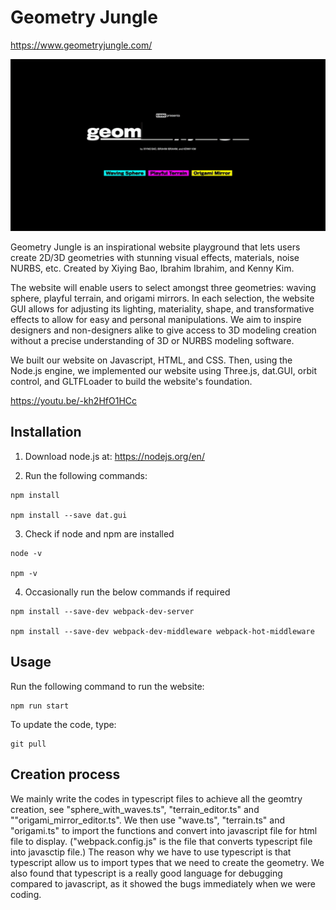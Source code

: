 # Geometry Jungle

https://www.geometryjungle.com/

![](home.gif)


Geometry Jungle is an inspirational website playground that lets users create 2D/3D geometries with stunning visual effects, materials, noise NURBS, etc.  Created by Xiying Bao, Ibrahim Ibrahim, and Kenny Kim.

The website will enable users to select amongst three geometries: waving sphere, playful terrain, and origami mirrors.  In each selection, the website GUI allows for adjusting its lighting, materiality, shape, and transformative effects to allow for easy and personal manipulations.  We aim to inspire designers and non-designers alike to give access to 3D modeling creation without a precise understanding of 3D or NURBS modeling software.

We built our website on Javascript, HTML, and CSS.  Then, using the Node.js engine, we implemented our website using Three.js, dat.GUI, orbit control, and GLTFLoader to build the website's foundation.

https://youtu.be/-kh2HfO1HCc

## Installation

1. Download node.js at: 
https://nodejs.org/en/

2. Run the following commands:

```
npm install

npm install --save dat.gui
```
3. Check if node and npm are installed
```
node -v

npm -v
```

4. Occasionally run the below commands if required
```
npm install --save-dev webpack-dev-server 

npm install --save-dev webpack-dev-middleware webpack-hot-middleware
```


## Usage

Run the following command to run the website:

```
npm run start
```

To update the code, type:

```
git pull
```

## Creation process

We mainly write the codes in typescript files to achieve all the geomtry creation, see "sphere_with_waves.ts", "terrain_editor.ts" and ""origami_mirror_editor.ts". We then use "wave.ts", "terrain.ts" and "origami.ts" to import the functions and convert into javascript file for html file to display. ("webpack.config.js" is the file that converts typescript file into javasctip file.) The reason why we have to use typescript is that typescript allow us to import types that we need to create the geometry. We also found that typescript is a really good language for debugging compared to javascript, as it showed the bugs immediately when we were coding.
